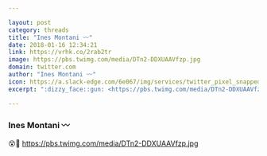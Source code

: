 ```yaml
---

layout: post
category: threads
title: "Ines Montani 〰️"
date: 2018-01-16 12:34:21
link: https://vrhk.co/2rab2tr
image: https://pbs.twimg.com/media/DTn2-DDXUAAVfzp.jpg
domain: twitter.com
author: "Ines Montani 〰️"
icon: https://a.slack-edge.com/6e067/img/services/twitter_pixel_snapped_32.png
excerpt: ":dizzy_face::gun: <https://pbs.twimg.com/media/DTn2-DDXUAAVfzp.jpg>"

---
```


### Ines Montani 〰️

:dizzy_face::gun: <https://pbs.twimg.com/media/DTn2-DDXUAAVfzp.jpg>